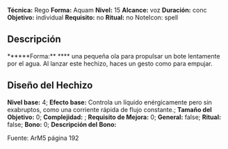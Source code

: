 
**Técnica:** Rego
**Forma:** Aquam
**Nivel:** 15
**Alcance:** voz 
**Duración:** conc  
**Objetivo:** individual
**Requisito:** no
**Ritual:** no
NoteIcon: spell




## Descripción 
<p>******Forma:** **** una pequeña ola para propulsar un bote lentamente por el agua. Al lanzar este hechizo, haces un gesto como para empujar.</p>

## Diseño del Hechizo 

**Nivel base:** 4; **Efecto base:** Controla un líquido enérgicamente pero sin exabruptos, como una corriente rápida de flujo constante.;  **Tamaño del **Objetivo:**** 0; **Complejidad:** ; **Requisito de Mejora:** 0; **General:** false; **Ritual:** false; **Bono:** 0; **Descripción del** **Bono:** 

Fuente: ArM5 página 192